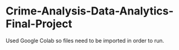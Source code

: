 # Crime-Analysis-Data-Analytics-Final-Project
Used Google Colab so files need to be imported in order to run.
